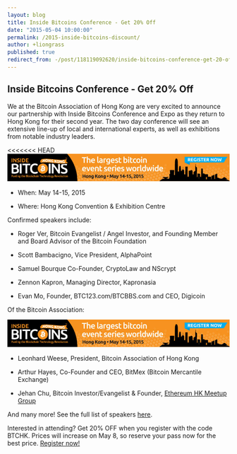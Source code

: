 ```yaml
---
layout: blog
title: Inside Bitcoins Conference - Get 20% Off
date: "2015-05-04 10:00:00"
permalink: /2015-inside-bitcoins-discount/
author: +liongrass
published: true
redirect_from: -/post/118119092620/inside-bitcoins-conference-get-20-off
---
```


## Inside Bitcoins Conference - Get 20% Off

We at the Bitcoin Association of Hong Kong are very excited to announce our partnership with Inside Bitcoins Conference and Expo as they return to Hong Kong for their second year. The two day conference will see an extensive line-up of local and international experts, as well as exhibitions from notable industry leaders.

<<<<<<< HEAD
<a href="/media/2015/05/ibchk_728x90.jpg"><img src="/media/2015/05/ibchk_728x90.jpg"></a>

- When: May 14-15, 2015

- Where: Hong Kong Convention & Exhibition Centre

Confirmed speakers include:

- <span data-passname="roger">Roger Ver</span>, Bitcoin Evangelist / Angel Investor, and Founding Member and Board Advisor of the Bitcoin Foundation

- Scott Bambacigno, Vice President, AlphaPoint

- Samuel Bourque Co-Founder, CryptoLaw and NScrypt

- Zennon Kapron, Managing Director, Kapronasia

- Evan Mo, Founder, BTC123.com/BTCBBS.com and CEO, Digicoin

Of the Bitcoin Association:

[![Inside Bitcoins Banner](/media/2015/05/ibchk_728x90.jpg)](/media/2015/05/ibchk_728x90.jpg)
- <span data-passname="liongrass">Leonhard Weese</span>, President, Bitcoin Association of Hong Kong

- Arthur Hayes, Co-Founder and CEO, <span data-passname="bitmex">BitMex (Bitcoin Mercantile Exchange)</span>

- Jehan Chu, Bitcoin Investor/Evangelist & Founder, [Ethereum HK Meetup Group](http://www.meetup.com//Ethereum-Hong-Kong/)

And many more! See the full list of speakers [here](http://insidebitcoins.com/hong-kong/2015/speakers).

Interested in attending? Get 20% OFF when you register with the code BTCHK. Prices will increase on May 8, so reserve your pass now for the best price. [Register now!](http://insidebitcoins.com/hong-kong/2015/register)
